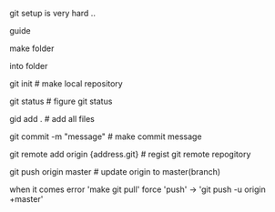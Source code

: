 git setup is very hard ..

guide

make folder

into folder 

git init # make local repository

git status # figure git status

gid add . # add all files

git commit -m "message" # make commit message

git remote add origin {address.git} # regist git remote repogitory

git push origin master # update origin to master(branch)

when it comes error 'make git pull' force 'push' -> 'git push -u origin +master'
